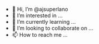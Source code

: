 - 👋 Hi, I’m @ajsuperlano
- 👀 I’m interested in ...
- 🌱 I’m currently learning ...
- 💞️ I’m looking to collaborate on ...
- 📫 How to reach me ...

<!---
ajsuperlano/ajsuperlano is a ✨ special ✨ repository because its `README.md` (this file) appears on your GitHub profile.
You can click the Preview link to take a look at your changes.
--->
